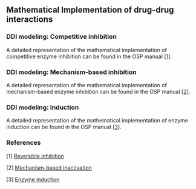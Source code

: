 ## Mathematical Implementation of drug-drug interactions



### DDI modeling: Competitive inhibition 

A detailed representation of the mathematical implementation of competitive enzyme inhibition  can be found in the OSP manual [[1](#reference)].



### DDI modeling: Mechanism-based inhibition 

A detailed representation of the mathematical implementation of mechanism-based enzyme inhibition  can be found in the OSP manual [[2](#reference)].



### DDI modeling: Induction 

A detailed representation of the mathematical implementation of enzyme induction can be found in the OSP manual [[3](#reference)].

 


### References

[1] [Reversible inhibition](https://docs.open-systems-pharmacology.org/working-with-pk-sim/pk-sim-documentation/pk-sim-compounds-defining-inhibition-induction-processes#competitive-inhibition-simple-setting-with-one-inhibitor)

[2] [Mechanism-based inactivation](https://docs.open-systems-pharmacology.org/working-with-pk-sim/pk-sim-documentation/pk-sim-compounds-defining-inhibition-induction-processes#irreversible-inhibition)

[3] [Enzyme induction](https://docs.open-systems-pharmacology.org/working-with-pk-sim/pk-sim-documentation/pk-sim-compounds-defining-inhibition-induction-processes#enzyme-induction)



